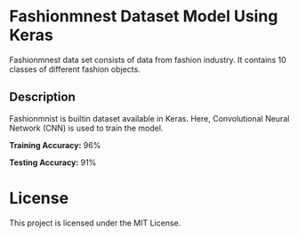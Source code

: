 # Fashionmnest Dataset Model Using Keras

Fashionmnest data set consists of data from fashion industry. It contains 10 classes of different fashion objects. 

## Description

Fashionmnist is builtin dataset available in Keras. Here, Convolutional Neural Network (CNN) is used to train the model.

**Training Accuracy:** 96%

**Testing Accuracy:** 91%

# License

This project is licensed under the MIT License. 
